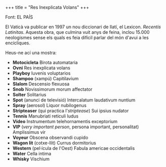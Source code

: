 +++
title = "Res Inexplicata Volans"
+++

Font: EL PAÍS

El Vaticà va publicar en 1997 un nou diccionari de llatí, el Lexicon. *Recentis Latinitas*. Aquesta obra, que culmina vuit anys de feina, inclou 15.000 neologismes sense els quals es feia difícil parlar del món d'avui a les encícliques.

Heus-ne ací una mostra:

-   **Motocicleta** Birota automataria
-   **Ovni** Res inexplicata volans
-   **Playboy** Iuvenis voluptarios
-   **Shampoo** (xampú) Capitilavium
-   **Slalom** Descensio flexuosa
-   **Snob** Novissimorum morum affectator
-   **Solter** Solitarius
-   **Spot** (anunci de televisió) Intercalatum laudativum nuntium
-   **Spray** (aerosol) Liquor nubilogenus
-   **Stripteaser** (qui practica l'*striptease*) Sui ipsius nudator
-   **Tennis** Manubriati reticuli ludus
-   **Vídeo** Instrumentum telehornamentis exceptorium
-   **VIP** (*very important person*, persona important, personalitat) Amplissimus vir
-   **Voyeur** Obscena observandi cupido
-   **Wagon lit** (cotxe-llit) Currus dormitorius
-   **Western** (pel·ícula de l'Oest) Fabula americae occidentalis
-   **Water** Cella intima
-   **Whisky** Vischium